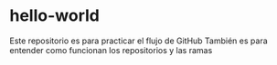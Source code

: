 # hello-world
Este repositorio es para practicar el flujo de GitHub
También es para entender como funcionan los repositorios y las ramas
